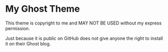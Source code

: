 # My Ghost Theme

This theme is copyright to me and MAY NOT BE USED without my express permission.

Just because it is public on GitHub does not give anyone the right to install it on
their Ghost blog.

